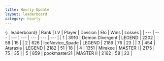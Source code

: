 ```yaml
---
title: Hourly Update
layout: leaderboard
category: hourly
---
```


{: .leaderboard}
| Rank | LV | Player | Division | Elo | Wins | Losses |
| --- | --- | --- | --- | --- | --- | --- |
| <span data-change="1">1</span> | 3910 | <span title="ID: 370081">Demon Divergent</span> | LEGEND | <span data-change="0">2202</span> | <span data-change="0">58</span> | <span data-change="0">15</span> |
| <span data-change="-1">2</span> | 626 | <span title="ID: 597289">IceNovice_Spade</span> | LEGEND | <span data-change="-27">2189</span> | <span data-change="2">76</span> | <span data-change="3">23</span> |
| <span data-change="0">3</span> | 454 | <span title="ID: 745153">Ataraxia</span> | LEGEND | <span data-change="0">2182</span> | <span data-change="0">51</span> | <span data-change="0">18</span> |
| <span data-change="0">4</span> | 1351 | <span title="ID: 416373">Mirakee</span> | MASTER I | <span data-change="6">2175</span> | <span data-change="2">75</span> | <span data-change="1">35</span> |
| <span data-change="0">5</span> | 859 | <span title="ID: 652474">pookmaster21</span> | MASTER II | <span data-change="0">2162</span> | <span data-change="0">58</span> | <span data-change="0">23</span> |